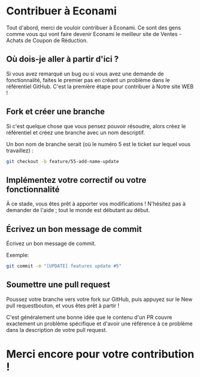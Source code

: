 # Contribuer à Econami

Tout d'abord, merci de vouloir contribuer à Econami. Ce sont des gens comme vous qui vont faire devenir Econami le meilleur site de Ventes - Achats de Coupon de Réduction.

## Où dois-je aller à partir d'ici ?

Si vous avez remarqué un bug ou si vous avez une demande de fonctionnalité, faites le premier pas en créant un problème dans le référentiel GitHub. C'est la première étape pour contribuer à Notre site WEB !

## Fork et créer une branche

Si c'est quelque chose que vous pensez pouvoir résoudre, alors créez le référentiel et créez une branche avec un nom descriptif.

Un bon nom de branche serait (où le numéro 5 est le ticket sur lequel vous travaillez) :

```bash
git checkout -b feature/55-add-name-update
```

## Implémentez votre correctif ou votre fonctionnalité

À ce stade, vous êtes prêt à apporter vos modifications ! N'hésitez pas à demander de l'aide ; tout le monde est débutant au début.

## Écrivez un bon message de commit

Écrivez un bon message de commit.

Exemple:
```bash
git commit -m "[UPDATE] features update #5"
```

## Soumettre une pull request

Poussez votre branche vers votre fork sur GitHub, puis appuyez sur le New pull requestbouton, et vous êtes prêt à partir !

C'est généralement une bonne idée que le contenu d'un PR couvre exactement un problème spécifique et d'avoir une référence à ce problème dans la description de votre pull request.


# Merci encore pour votre contribution !
